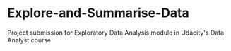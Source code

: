 # Explore-and-Summarise-Data
Project submission for Exploratory Data Analysis module in Udacity's Data Analyst course
